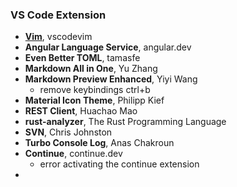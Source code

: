### VS Code Extension
- [**Vim**](https://marketplace.visualstudio.com/items?itemName=vscodevim.vim), vscodevim
- **Angular Language Service**, angular.dev
- **Even Better TOML**, tamasfe
- **Markdown All in One**, Yu Zhang
- **Markdown Preview Enhanced**, Yiyi Wang
  - remove keybindings ctrl+b 
- **Material Icon Theme**, Philipp Kief
- **REST Client**, Huachao Mao
- **rust-analyzer**, The Rust Programming Language
- **SVN**, Chris Johnston
- **Turbo Console Log**, Anas Chakroun
- **Continue**, continue.dev
  - error activating the continue extension
- 

